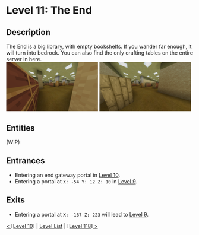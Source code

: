 # Level 11: The End

## Description
The End is a big library, with empty bookshelfs. If you wander far enough, it will turn into bedrock.
You can also find the only crafting tables on the entire server in here.<br/>
<img src="./img/Level_11_0.png" width="49%" />
<img src="./img/Level_11_1.png" width="49%" />

## Entities
(WIP)

## Entrances
* Entering an end gateway portal in <a href="./Level_10.md">Level 10</a>.
* Entering a portal at `X: -54 Y: 12 Z: 10` in <a href="./9.md">Level 9</a>.

## Exits
* Entering a portal at `X: -167 Z: 223` will lead to <a href="./Level_9.md">Level 9</a>.

<a href="./Level_10.md">< [Level 10]</a> | <a href="./Levels.md">Level List</a> | <a href="./Level_118.md">[Level 118] ></a>
